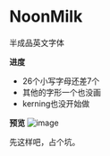 # NoonMilk
半成品英文字体

**进度**
- 26个小写字母还差7个
- 其他的字形一个也没画
- kerning也没开始做

**预览**
![image](https://user-images.githubusercontent.com/72120616/122805850-318f5280-d2fc-11eb-9979-91540bf6d36a.png)

先这样吧，占个坑。
